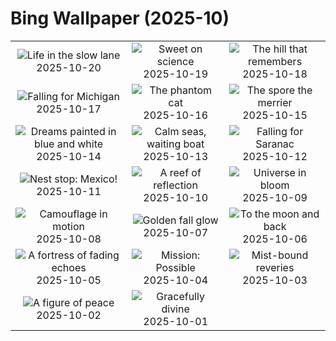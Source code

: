# Bing Wallpaper (2025-10)

|  |  |  |
|:---:|:---:|:---:|
| ![](https://www.bing.com/th?id=OHR.HoffmansSloth_EN-IN5791944610_400x240.jpg "Life in the slow lane") 2025-10-20 | ![](https://www.bing.com/th?id=OHR.AppleHarvest_EN-IN5534604736_400x240.jpg "Sweet on science") 2025-10-19 | ![](https://www.bing.com/th?id=OHR.SilburyHill_EN-IN5389984982_400x240.jpg "The hill that remembers") 2025-10-18 |
| ![](https://www.bing.com/th?id=OHR.RockRiverFalls_EN-IN5207367591_400x240.jpg "Falling for Michigan") 2025-10-17 | ![](https://www.bing.com/th?id=OHR.SiberianLynx_EN-IN1490502739_400x240.jpg "The phantom cat") 2025-10-16 | ![](https://www.bing.com/th?id=OHR.AmethystLaccaria_EN-IN1327848044_400x240.jpg "The spore the merrier") 2025-10-15 |
| ![](https://www.bing.com/th?id=OHR.OiaSantorini_EN-IN1120659407_400x240.jpg "Dreams painted in blue and white") 2025-10-14 | ![](https://www.bing.com/th?id=OHR.MamallapuramBoat_EN-IN7710066435_400x240.jpg "Calm seas, waiting boat") 2025-10-13 | ![](https://www.bing.com/th?id=OHR.SaranacLake_EN-IN0774753637_400x240.jpg "Falling for Saranac") 2025-10-12 |
| ![](https://www.bing.com/th?id=OHR.WoodDuckHen_EN-IN0584855660_400x240.jpg "Nest stop: Mexico!") 2025-10-11 | ![](https://www.bing.com/th?id=OHR.MonurikiFiji_EN-IN0435648198_400x240.jpg "A reef of reflection") 2025-10-10 | ![](https://www.bing.com/th?id=OHR.WebbPillars_EN-IN0244722774_400x240.jpg "Universe in bloom") 2025-10-09 |
| ![](https://www.bing.com/th?id=OHR.OctopusCyanea_EN-IN9999645050_400x240.jpg "Camouflage in motion") 2025-10-08 | ![](https://www.bing.com/th?id=OHR.RidgwayAspens_EN-IN9829823825_400x240.jpg "Golden fall glow") 2025-10-07 | ![](https://www.bing.com/th?id=OHR.AnshunBridge_EN-IN9593478408_400x240.jpg "To the moon and back") 2025-10-06 |
| ![](https://www.bing.com/th?id=OHR.JahangirMahal_EN-IN7628563681_400x240.jpg "A fortress of fading echoes") 2025-10-05 | ![](https://www.bing.com/th?id=OHR.DragonEndeavour_EN-IN9334573576_400x240.jpg "Mission: Possible") 2025-10-04 | ![](https://www.bing.com/th?id=OHR.SkyeHeather_EN-IN2826518684_400x240.jpg "Mist-bound reveries") 2025-10-03 |
| ![](https://www.bing.com/th?id=OHR.StatueGandhi_EN-IN4485364887_400x240.jpg "A figure of peace") 2025-10-02 | ![](https://www.bing.com/th?id=OHR.GoddessDurga2025_EN-IN4254679403_400x240.jpg "Gracefully divine") 2025-10-01 |  |
